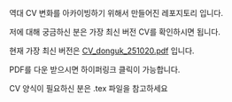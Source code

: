 역대 CV 변화를 아카이빙하기 위해서 만들어진 레포지토리 입니다.

저에 대해 궁금하신 분은 가장 최신 버전 CV를 확인하시면 됩니다. 

현재 가장 최신 버전은 [CV_donguk_251020.pdf](https://github.com/donguk071/CV/tree/main/CVs/CV_donguk_251020.pdf) 입니다. 

PDF를 다운 받으시면 하이퍼링크 클릭이 가능합니다. 

CV 양식이 필요하신 분은 .tex 파일을 참고하세요